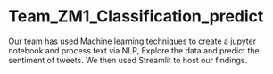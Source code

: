 # Team_ZM1_Classification_predict
Our team has used Machine learning techniques to create a jupyter notebook and process text via NLP, Explore the data and predict the sentiment of tweets. We then used Streamlit to host our findings. 
